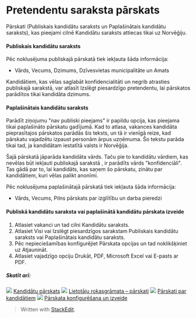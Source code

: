 # Pretendentu saraksta pārskats

Pārskati (Publiskais kandidātu saraksts  un  Paplašinātais kandidātu saraksts), kas pieejami cilnē  Kandidātu saraksts  attiecas tikai uz Norvēģiju.

#### Publiskais kandidātu saraksts

Pēc noklusējuma publiskajā pārskatā tiek iekļauta šāda informācija:

-   Vārds,  Vecums,  Dzimums,  Dzīvesvietas municipalitāte  un  Amats

Kandidātiem, kas vēlas saglabāt konfidencialitāti un negrib atrasties publiskajā sarakstā, var atlasīt  Izslēgt piesardzīgo pretendentu, lai pārskatos parādītos tikai kandidāta dzimums.

#### Paplašinātais kandidātu saraksts

Parādīt ziņojumu "nav publiski pieejams"  ir papildu opcija, kas pieejama tikai paplašināto pārskatu gadījumā. Kad to atlasa, vakances kandidāta pieprasītajos pārskatos parādās šis teksts, un tā ir vienīgā reize, kad pārskatu vajadzētu izpaust personām ārpus uzņēmuma. Šo tekstu parāda tikai tad, ja kandidātam iestatītā valsts ir Norvēģija.

Šajā pārskatā jāparāda kandidāta vārds. Taču pie to kandidātu vārdiem, kas nevēlas būt iekļauti publiskajā sarakstā , ir parādīts vārds "konfidenciāli". Tas gādā par to, lai kandidāts, kas saņem šo pārskatu, zinātu par kandidātiem, kuri vēlas palikt anonīmi.

Pēc noklusējuma paplašinātajā pārskatā tiek iekļauta šāda informācija:

-   Vārds,  Vecums,  Pilns pārskats  par izglītību un darba pieredzi

#### Publiskā kandidātu saraksta vai paplašinātā kandidātu pārskata izveide

1.  Atlasiet vakanci un tad cilni  Kandidātu saraksts.
2.  Atlasiet  Visi  vai  Izslēgt piesardzīgos  sarakstam  Publiskais kandidātu saraksts  vai  Paplašinātais kandidātu saraksts.
3.  Pēc nepieciešamības konfigurējiet  Pārskata opcijas  un tad noklikšķiniet uz  Atjaunināt.
4.  Atlasiet vajadzīgo opciju  Drukāt,  PDF,  Microsoft Excel  vai  E-pasts ar PDF.

##### Skatīt arī:

![](../Resources/Images/icon-document-link.png)  [Kandidātu pārskats](candidate_report.htm)
![](../Resources/Images/icon-document-link.png)  [Lietotāju rokasgrāmata – pārskati](guide_for_users_reports.htm)
![](../Resources/Images/icon-document-link.png)  [Pārskati par kandidātiem](reporting_on_candidates.htm)
![](../Resources/Images/icon-document-link.png)  [Pārskata konfigurēšana un izveide](configuring_and_running_a_report.htm)


> Written with [StackEdit](https://stackedit.io/).
<!--stackedit_data:
eyJoaXN0b3J5IjpbLTE4MDk4NzQ5M119
-->